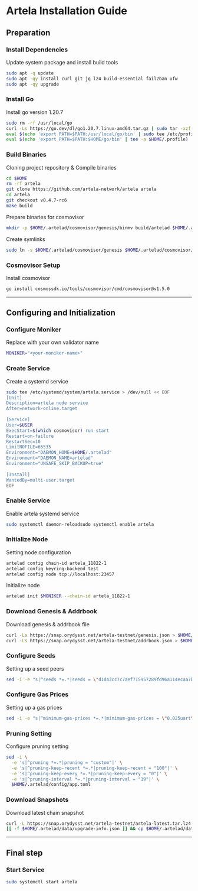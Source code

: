 # Artela Installation Guide

## Preparation

### **Install Dependencies**

Update system package and install build tools
```bash
sudo apt -q update
sudo apt -qy install curl git jq lz4 build-essential fail2ban ufw
sudo apt -qy upgrade
```

### **Install Go**

Install go version 1.20.7
```bash
sudo rm -rf /usr/local/go
curl -Ls https://go.dev/dl/go1.20.7.linux-amd64.tar.gz | sudo tar -xzf - -C /usr/local
eval $(echo 'export PATH=$PATH:/usr/local/go/bin' | sudo tee /etc/profile.d/golang.sh)
eval $(echo 'export PATH=$PATH:$HOME/go/bin' | tee -a $HOME/.profile)
```

### **Build Binaries**

Cloning project repository & Compile binaries
```bash
cd $HOME
rm -rf artela
git clone https://github.com/artela-network/artela artela
cd artela
git checkout v0.4.7-rc6
make build
```

Prepare binaries for cosmovisor
```bash
mkdir -p $HOME/.artelad/cosmovisor/genesis/binmv build/artelad $HOME/.artelad/cosmovisor/genesis/bin/rm -rf build
```

Create symlinks
```bash
sudo ln -s $HOME/.artelad/cosmovisor/genesis $HOME/.artelad/cosmovisor/current -fsudo ln -s $HOME/.artelad/cosmovisor/current/bin/artelad /usr/local/bin/artelad -f
```

### **Cosmovisor Setup**
Install cosmovisor
```bash
go install cosmossdk.io/tools/cosmovisor/cmd/cosmovisor@v1.5.0
```

---

## Configuring and Initialization

### **Configure Moniker**

Replace <your-moniker-name> with your own validator name
```bash
MONIKER="<your-moniker-name>"
```

### **Create Service**

Create a systemd service
```bash
sudo tee /etc/systemd/system/artela.service > /dev/null << EOF
[Unit]
Description=artela node service
After=network-online.target
 
[Service]
User=$USER
ExecStart=$(which cosmovisor) run start
Restart=on-failure
RestartSec=10
LimitNOFILE=65535
Environment="DAEMON_HOME=$HOME/.artelad"
Environment="DAEMON_NAME=artelad"
Environment="UNSAFE_SKIP_BACKUP=true"
 
[Install]
WantedBy=multi-user.target
EOF
```

### **Enable Service**

Enable artela systemd service
```bash
sudo systemctl daemon-reloadsudo systemctl enable artela
```

### **Initialize Node**

Setting node configuration
```bash
artelad config chain-id artela_11822-1
artelad config keyring-backend test
artelad config node tcp://localhost:23457
```

Initialize node
```bash
artelad init $MONIKER --chain-id artela_11822-1
```

### **Download Genesis & Addrbook**

Download genesis & addrbook file
```bash
curl -Ls https://snap.orydysst.net/artela-testnet/genesis.json > $HOME/.artelad/config/genesis.json
curl -Ls https://snap.orydysst.net/artela-testnet/addrbook.json > $HOME/.artelad/config/addrbook.json
```

### **Configure Seeds**

Setting up a seed peers
```bash
sed -i -e "s|^seeds *=.*|seeds = \"d1d43cc7c7aef715957289fd96a114ecaa7ba756@testnet-seeds.orydysst.net:23410\"|" $HOME/.artelad/config/config.toml
```

### **Configure Gas Prices**

Setting up a gas prices
```bash
sed -i -e "s|^minimum-gas-prices *=.*|minimum-gas-prices = \"0.025uart\"|" $HOME/.artelad/config/app.toml
```

### **Pruning Setting**

Configure pruning setting
```bash
sed -i \
  -e 's|^pruning *=.*|pruning = "custom"|' \
  -e 's|^pruning-keep-recent *=.*|pruning-keep-recent = "100"|' \
  -e 's|^pruning-keep-every *=.*|pruning-keep-every = "0"|' \
  -e 's|^pruning-interval *=.*|pruning-interval = "19"|' \
  $HOME/.artelad/config/app.toml
```

### **Download Snapshots**

Download latest chain snapshot
```bash
curl -L https://snap.orydysst.net/artela-testnet/artela-latest.tar.lz4 | tar -Ilz4 -xf - -C $HOME/.artelad
[[ -f $HOME/.artelad/data/upgrade-info.json ]] && cp $HOME/.artelad/data/upgrade-info.json $HOME/.artelad/cosmovisor/genesis/upgrade-info.json
```

---
## Final step
### **Start Service**

```bash
sudo systemctl start artela
```
